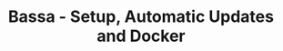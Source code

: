 ---
layout: gsoc
categories: gsoc2017
divid: bassasetupandconfig
title:  Bassa - Setup, Automatic Updates and Docker
description: <p>When running Bassa for the first time, it should redirect to the setting up process, where the admin accounts are created, organization details and logos set. Other details like, file storage directories, DB settings, auto update checking period, etc also could be configured there.</p><p>Automatic Updates is where when we push a new release tag on Github, running Bassa instances should prompt to install the new version. If the user (admin user) accepts to install the new version, then the new version should get installed seamlessly.<p>Finally, Dockerize Bassa to let anyone simply run Bassa by running the Docker, which starts the databases, web servers, etc.</p>
githuburl: https://github.com/scorelab/Bassa
requiredknowledge: Docker
possiblementors: Milindu Sanoj Kumarage(sanoj@scorelab.org)
---